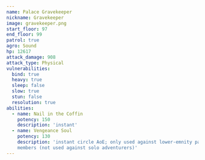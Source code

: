 ```yaml
---
name: Palace Gravekeeper
nickname: Gravekeeper
image: gravekeeper.png
start_floor: 97
end_floor: 99
patrol: true
agro: Sound
hp: 12617
attack_damage: 908
attack_type: Physical
vulnerabilities:
  bind: true
  heavy: true
  sleep: false
  slow: true
  stun: false
  resolution: true
abilities:
  - name: Nail in the Coffin
    potency: 150
    description: 'instant'
  - name: Vengeance Soul
    potency: 130
    description: 'instant circle AoE; only used against lower-emnity party
    members (not used against solo adventurers)'
---
```

